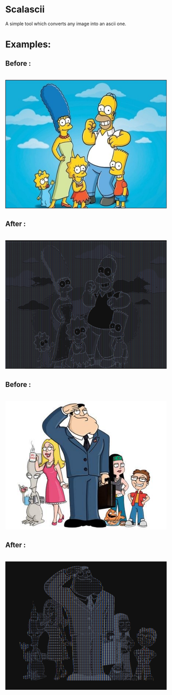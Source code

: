 # Scalascii
A simple tool which converts any image into an ascii one. 

# Examples:

## Before :
<h1 align='center'>
<img alt='First image before' height="400px" width="750px" src='./examples/example1_before.jpg'>
</h1>

## After :
<h1 align='center'>
<img alt='First image after' height="400px" width="750px" src='./examples/example1_after.png'>
</h1>


## Before :
<h1 align='center'>
<img alt='Second image before' height="400px" width="750px" src='./examples/example2_before.jpg'>
</h1>


## After :
<h1 align='center'>
<img alt='Second image after' height="400px" width="750px" src='./examples/example2_after.png'>
</h1>
